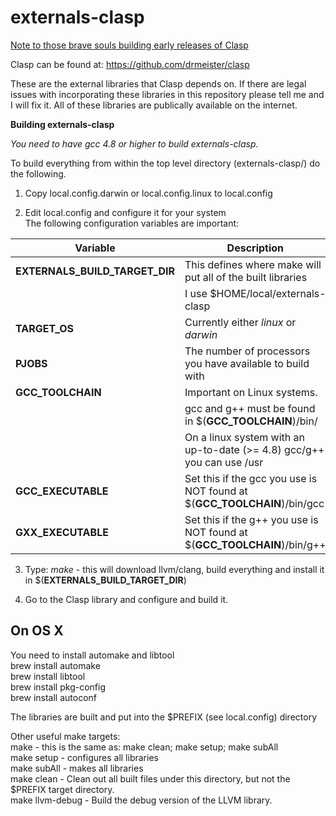 **externals-clasp**
===============

<a href="http://drmeister.wordpress.com/2014/09/26/building-clasp-and-externals-clasp/">Note to those brave souls building early releases of Clasp</a>

Clasp can be found at:   https://github.com/drmeister/clasp

These are the external libraries that Clasp depends on. If there are legal issues with incorporating these libraries in this repository please tell me and I will fix it.  All of these libraries are publically available on the internet.

**Building externals-clasp**

_You need to have gcc 4.8 or higher to build externals-clasp._

To build everything from within the top level directory (externals-clasp/) do the following.

1) Copy local.config.darwin or local.config.linux to local.config

2) Edit local.config and configure it for your system<br>
  The following configuration variables are important:
  
| Variable  |   Description 
| ------------- | --------------|
| **EXTERNALS_BUILD_TARGET_DIR**  | This defines where make will put all of the built libraries  |
|   | I use $HOME/local/externals-clasp |
|**TARGET_OS**                    |Currently either _linux_ or _darwin_|
|**PJOBS**                        |The number of processors you have available to build with|
|**GCC_TOOLCHAIN**                |Important on Linux systems. | 
|                                 |gcc and g++ must be found in $(**GCC_TOOLCHAIN**)/bin/ |
|                                 |On a linux system with an up-to-date (>= 4.8) gcc/g++ you can use /usr |
|**GCC_EXECUTABLE**               |Set this if the gcc you use is NOT found at $(**GCC_TOOLCHAIN**)/bin/gcc |
|**GXX_EXECUTABLE**               |Set this if the g++ you use is NOT found at $(**GCC_TOOLCHAIN**)/bin/g++ |
  
3) Type:  _make_    - this will download llvm/clang, build everything and install it in $(**EXTERNALS_BUILD_TARGET_DIR**)

4) Go to the Clasp library and configure and build it.


## On OS X
You need to install automake and libtool<br>
brew install automake<br>
brew install libtool<br>
brew install pkg-config<br>
brew install autoconf<br>



The libraries are built and put into the $PREFIX (see local.config) directory

Other useful make targets:<br>
make            - this is the same as:  make clean; make setup; make subAll<br>
make setup      - configures all libraries<br>
make subAll     - makes all libraries<br>
make clean      - Clean out all built files under this directory, but not the $PREFIX target directory.<br>
make llvm-debug - Build the debug version of the LLVM library.


